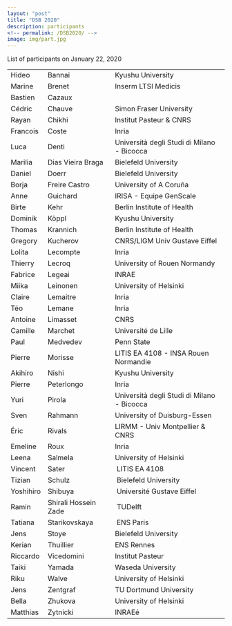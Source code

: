 ```yaml
---
layout: "post"
title: "DSB 2020"
description: participants
<!-- permalink: /DSB2020/ -->
image: img/part.jpg
---
```


List of participants on January 22, 2020

|    |                      |  |
|:-----------|---------|------------|
| Hideo | Bannai     | Kyushu University |
| Marine    | Brenet               | Inserm LTSI Medicis                  |
| Bastien | Cazaux |  |
| Cédric | Chauve | Simon Fraser University |
| Rayan | Chikhi     | Institut Pasteur & CNRS |
| Francois | Coste | Inria |
| Luca | Denti | Università degli Studi di Milano - Bicocca |
| Marilia | Dias Vieira Braga | Bielefeld University |
| Daniel | Doerr | Bielefeld University |
| Borja | Freire Castro | University of A Coruña |
| Anne | Guichard | IRISA - Equipe GenScale |
| Birte | Kehr | Berlin Institute of Health |
| Dominik | Köppl      | Kyushu University |
| Thomas | Krannich | Berlin Institute of Health |
| Gregory | Kucherov | CNRS/LIGM Univ Gustave Eiffel |
| Lolita | Lecompte   | Inria |
| Thierry | Lecroq | University of Rouen Normandy |
| Fabrice | Legeai | INRAE |
| Miika | Leinonen   | University of Helsinki |
| Claire | Lemaitre   | Inria |
| Téo  | Lemane     | Inria |
| Antoine | Limasset | CNRS |
| Camille | Marchet | Université de Lille |
| Paul | Medvedev | Penn State |
| Pierre | Morisse | LITIS EA 4108 - INSA Rouen Normandie |
| Akihiro | Nishi | Kyushu University |
| Pierre | Peterlongo | Inria |
| Yuri | Pirola | Università degli Studi di Milano - Bicocca |
| Sven | Rahmann    | University of Duisburg-Essen |
| Éric | Rivals | LIRMM - Univ Montpellier & CNRS |
| Emeline | Roux | Inria |
| Leena | Salmela    | University of Helsinki |
| Vincent | Sater | LITIS EA 4108 |
| Tizian | Schulz | Bielefeld University |
| Yoshihiro | Shibuya | Université Gustave Eiffel |
| Ramin | Shirali Hossein Zade | TUDelft |
| Tatiana | Starikovskaya | ENS Paris |
| Jens  | Stoye      | Bielefeld University |
| Kerian | Thuillier | ENS Rennes |
| Riccardo | Vicedomini | Institut Pasteur |
| Taiki | Yamada     | Waseda University |
| Riku | Walve | University of Helsinki |
| Jens | Zentgraf   | TU Dortmund University |
| Bella | Zhukova | University of Helsinki |
| Matthias | Zytnicki | INRAEé |